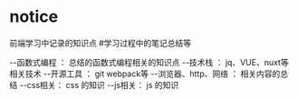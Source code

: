 # notice
前端学习中记录的知识点
#学习过程中的笔记总结等

--函数式编程 ： 总结的函数式编程相关的知识点
--技术栈 ： jq、VUE、nuxt等相关技术
--开源工具 ： git webpack等
--浏览器、http、网络 ： 相关内容的总结
--css相关： css 的知识
--js相关： js 的知识
